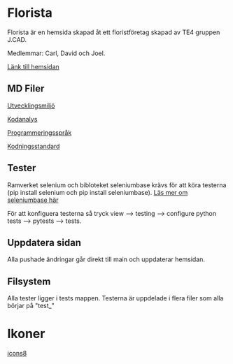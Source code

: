 # Florista
Florista är en hemsida skapad åt ett floristföretag skapad av TE4 gruppen J.CAD. 

Medlemmar: Carl, David och Joel.

[Länk till hemsidan](https://ntig-uppsala.github.io/J.CAD-Florist/)

## MD Filer

[Utvecklingsmiljö](MD_files/Utvecklingsmiljö.md)

[Kodanalys](MD_files/Kodanalys.md)

[Programmeringsspråk](MD_files/Programmeringsspråk.md)

[Kodningsstandard](MD_files/Kodningsstandard.md)

## Tester
Ramverket selenium och bibloteket seleniumbase krävs för att köra testerna (pip install selenium och pip install seleniumbase).
[Läs mer om seleniumbase här](https://seleniumbase.io/)

För att konfiguera testerna så tryck  view --> testing --> configure python tests --> pytests --> tests.

## Uppdatera sidan
Alla pushade ändringar går direkt till main och uppdaterar hemsidan.


## Filsystem
Alla tester ligger i tests mappen. Testerna är uppdelade i flera filer som alla börjar på "test_"

# Ikoner
[icons8](https://icons8.com/)


